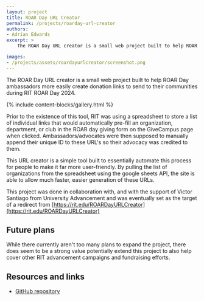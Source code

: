 ```yaml
---
layout: project
title: ROAR Day URL Creator
permalink: /projects/roarday-url-creator
authors:
- Adrian Edwards
excerpt: >
    The ROAR Day URL creator is a small web project built to help ROAR Day ambassadors more easily create donation links to send to their communities during RIT ROAR Day 2024. It eventually became the target for a redirect from the rit.edu domain to make it more accessible.

images:
- /projects/assets/roardayurlcreator/screenshot.png
---
```


The ROAR Day URL creator is a small web project built to help ROAR Day ambassadors more easily create donation links to send to their communities during RIT ROAR Day 2024.

{% include content-blocks/gallery.html %}

Prior to the existence of this tool, RIT was using a spreadsheet to store a list of individual links that would automatically pre-fill an organization, department, or club in the ROAR day giving form on the GiveCampus page when clicked. Ambassadors/advocates were then supposed to manually append their unique ID to these URL's so their advocacy was credited to them.

This URL creator is a simple tool built to essentially automate this process for people to make it far more user-friendly. By pulling the list of organizations from the spreadsheet using the google sheets API, the site is able to allow much faster, easier generation of these URLs.

This project was done in collaboration with, and with the support of Victor Santiago from University Advancement and was eventually set as the target of a redirect from [https://rit.edu/ROARDayURLCreator](https://rit.edu/ROARDayURLCreator)

## Future plans

While there currently aren't too many plans to expand the project, there does seem to be a strong value potentially extend this project to also help cover other RIT advancement campaigns and fundraising efforts.


## Resources and links
* [GitHub repository](https://github.com/MoralCode/AdvancementURLFiller/)
